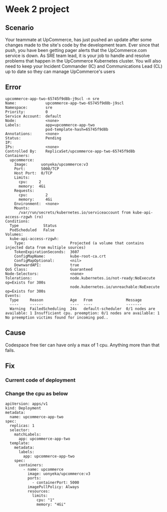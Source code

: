 # Week 2 project

## Scenario
Your teammate at UpCommerce, has just pushed an update after some changes made to the site's code by the development team. Ever since that push, you have been getting pager alerts that the UpCommerce.com service is down. As SRE team lead, it is your job to handle and resolve problems that happen in the UpCommerce Kubernetes cluster. You will also need to keep your Incident Commander (IC) and Communications Lead (CL) up to date so they can manage UpCommerce's users


## Error
```
upcommerce-app-two-65745f9d8b-j9scl -n sre
Name:             upcommerce-app-two-65745f9d8b-j9scl
Namespace:        sre
Priority:         0
Service Account:  default
Node:             <none>
Labels:           app=upcommerce-app-two
                  pod-template-hash=65745f9d8b
Annotations:      <none>
Status:           Pending
IP:               
IPs:              <none>
Controlled By:    ReplicaSet/upcommerce-app-two-65745f9d8b
Containers:
  upcommerce:
    Image:      uonyeka/upcommerce:v3
    Port:       5000/TCP
    Host Port:  0/TCP
    Limits:
      cpu:     2
      memory:  4Gi
    Requests:
      cpu:        2
      memory:     4Gi
    Environment:  <none>
    Mounts:
      /var/run/secrets/kubernetes.io/serviceaccount from kube-api-access-rzgwh (ro)
Conditions:
  Type           Status
  PodScheduled   False 
Volumes:
  kube-api-access-rzgwh:
    Type:                    Projected (a volume that contains injected data from multiple sources)
    TokenExpirationSeconds:  3607
    ConfigMapName:           kube-root-ca.crt
    ConfigMapOptional:       <nil>
    DownwardAPI:             true
QoS Class:                   Guaranteed
Node-Selectors:              <none>
Tolerations:                 node.kubernetes.io/not-ready:NoExecute op=Exists for 300s
                             node.kubernetes.io/unreachable:NoExecute op=Exists for 300s
Events:
  Type     Reason            Age   From               Message
  ----     ------            ----  ----               -------
  Warning  FailedScheduling  24s   default-scheduler  0/1 nodes are available: 1 Insufficient cpu. preemption: 0/1 nodes are available: 1 No preemption victims found for incoming pod..
```

## Cause
Codespace free tier can have only a max of 1 cpu. Anything more than that fails.


## Fix

### Current code of deployment


### Change the cpu as below
```
apiVersion: apps/v1
kind: Deployment
metadata:
  name: upcommerce-app-two
spec:
  replicas: 1
  selector:
    matchLabels:
      app: upcommerce-app-two
  template:
    metadata:
      labels:
        app: upcommerce-app-two
    spec:
      containers:
        - name: upcommerce
          image: uonyeka/upcommerce:v3
          ports:
            - containerPort: 5000
          imagePullPolicy: Always
          resources:
            limits:
              cpu: "1"
              memory: "4Gi"

```
